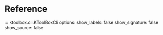 # Reference

::: ktoolbox.cli.KToolBoxCli
    options:
        show_labels: false
        show_signature: false
        show_source: false